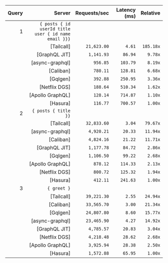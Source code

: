 <!-- PERFORMANCE_RESULTS_START -->

| Query | Server | Requests/sec | Latency (ms) | Relative |
|-------:|--------:|--------------:|--------------:|---------:|
| 1 | `{ posts { id userId title user { id name email }}}` |
|| [Tailcall] | `21,623.00` | `4.61` | `185.18x` |
|| [GraphQL JIT] | `1,141.93` | `86.94` | `9.78x` |
|| [async-graphql] | `956.85` | `103.79` | `8.19x` |
|| [Caliban] | `780.11` | `128.81` | `6.68x` |
|| [Gqlgen] | `392.88` | `250.95` | `3.36x` |
|| [Netflix DGS] | `188.64` | `510.34` | `1.62x` |
|| [Apollo GraphQL] | `128.14` | `714.87` | `1.10x` |
|| [Hasura] | `116.77` | `700.57` | `1.00x` |
| 2 | `{ posts { title }}` |
|| [Tailcall] | `32,833.60` | `3.04` | `79.67x` |
|| [async-graphql] | `4,920.21` | `20.33` | `11.94x` |
|| [Caliban] | `4,824.16` | `21.22` | `11.71x` |
|| [GraphQL JIT] | `1,177.78` | `84.72` | `2.86x` |
|| [Gqlgen] | `1,106.50` | `99.22` | `2.68x` |
|| [Apollo GraphQL] | `878.12` | `114.33` | `2.13x` |
|| [Netflix DGS] | `800.72` | `125.32` | `1.94x` |
|| [Hasura] | `412.11` | `241.63` | `1.00x` |
| 3 | `{ greet }` |
|| [Tailcall] | `39,221.30` | `2.55` | `24.94x` |
|| [Caliban] | `33,565.70` | `3.00` | `21.34x` |
|| [Gqlgen] | `24,807.80` | `8.60` | `15.77x` |
|| [async-graphql] | `23,465.90` | `4.27` | `14.92x` |
|| [GraphQL JIT] | `4,785.57` | `20.83` | `3.04x` |
|| [Netflix DGS] | `4,218.48` | `28.62` | `2.68x` |
|| [Apollo GraphQL] | `3,925.94` | `28.38` | `2.50x` |
|| [Hasura] | `1,572.88` | `65.95` | `1.00x` |

<!-- PERFORMANCE_RESULTS_END -->
